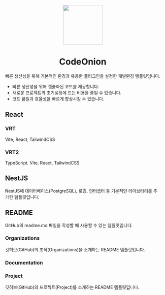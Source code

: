 <div align="center">

<image width="128" src="https://github.com/gwansikk/CodeOnion/assets/39869096/039f31f9-c12c-4a13-bd9b-3797b31bd832" />
<h1 >CodeOnion</h1>
<p >빠른 생산성을 위해 기본적인 환경과 유용한 플러그인을 설정한 개발환경 템플릿입니다.</p>

</div>

- 빠른 생산성을 위해 캡슐화된 코드를 제공합니다.
- 새로운 프로젝트의 초기설정에 드는 비용을 줄일 수 있습니다.
- 코드 품질과 효율성을 빠르게 향상시킬 수 있습니다.

## React

### VRT

Vite, React, TailwindCSS

### VRT2

TypeScript, Vite, React, TailwindCSS

## NestJS

NestJS에 데이터베이스(PostgreSQL), 로깅, 인터셉터 등 기본적인 라이브러리를 추가한 템플릿입니다.

## README

GitHub의 readme.md 파일을 작성할 때 사용할 수 있는 템플릿입니다.

### Organizations

깃허브(GitHub)의 조직(Organizations)을 소개하는 README 템플릿입니다.

### Documentation

### Project

깃허브(GitHub)의 프로젝트(Project)를 소개하는 README 템플릿입니다.
